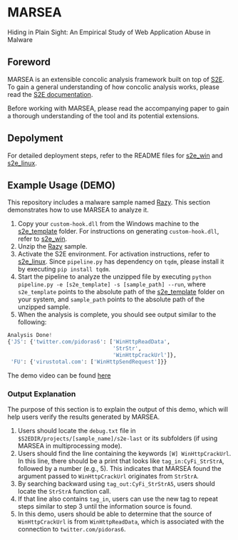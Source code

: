 # MARSEA
Hiding in Plain Sight: An Empirical Study of Web Application Abuse in Malware

## Foreword
MARSEA is an extensible concolic analysis framework built on top of [S2E](https://github.com/S2E/s2e). To gain a general understanding of how concolic analysis works, please read the [S2E documentation](http://s2e.systems/docs/).

Before working with MARSEA, please read the accompanying paper to gain a thorough understanding of the tool and its potential extensions.

## Depolyment
For detailed deployment steps, refer to the README files for [s2e_win](s2e_win/README.md) and [s2e_linux](s2e_linux/README.md).

## Example Usage (DEMO)
This repository includes a malware sample named [Razy](example/0933a85ab3fec609bef86496b9c5e0140ff7e9c75b1d9219fc6202b551f4283b.zip). This section demonstrates how to use MARSEA to analyze it.

1. Copy your `custom-hook.dll` from the Windows machine to the [s2e_template](deploy/s2e_template) folder. For instructions on generating `custom-hook.dll`, refer to [s2e_win](s2e_win/README.md).
2. Unzip the [Razy](example/0933a85ab3fec609bef86496b9c5e0140ff7e9c75b1d9219fc6202b551f4283b.zip) sample.
3. Activate the S2E environment. For activation instructions, refer to [s2e_linux](s2e_linux/README.md). Since `pipeline.py` has dependency on `tqdm`, please install it by executing `pip install tqdm`.
4. Start the pipeline to analyze the unzipped file by executing `python pipeline.py -e [s2e_template] -s [sample_path] --run`, where `s2e_template` points to the absolute path of the [s2e_template](deploy/s2e_template) folder on your system, and `sample_path` points to the absolute path of the unzipped sample.
5. When the analysis is complete, you should see output similar to the following:
```python
Analysis Done!
{'JS': {'twitter.com/pidoras6': ['WinHttpReadData',
                                 'StrStr',
                                 'WinHttpCrackUrl']},
 'FU': {'virustotal.com': ['WinHttpSendRequest']}}
```
The demo video can be found [here](https://youtu.be/7ilO_PZBTpM)

### Output Explanation

The purpose of this section is to explain the output of this demo, which will help users verify the results generated by MARSEA.

1. Users should locate the `debug.txt` file in `$S2EDIR/projects/[sample_name]/s2e-last` or its subfolders (if using MARSEA in multiprocessing mode).
2. Users should find the line containing the keywords `[W] WinHttpCrackUrl`. In this line, there should be a print that looks like `tag_in:CyFi_StrStrA`, followed by a number (e.g., 5). This indicates that MARSEA found the argument passed to `WinHttpCrackUrl` originates from `StrStrA`.
3. By searching backward using `tag_out:CyFi_StrStrA5`, users should locate the `StrStrA` function call.
4. If that line also contains `tag_in`, users can use the new tag to repeat steps similar to step 3 until the information source is found.
5. In this demo, users should be able to determine that the source of `WinHttpCrackUrl` is from `WinHttpReadData`, which is associated with the connection to `twitter.com/pidoras6`.
